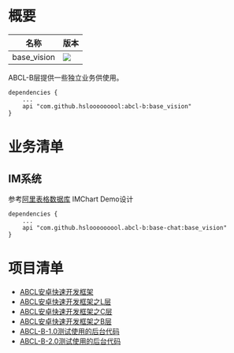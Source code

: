 # 概要

名称 | 版本
--- | ---
base_vision | [![](https://jitpack.io/v/hslooooooool/abcl-b.svg)](https://jitpack.io/#hslooooooool/abcl-b)

ABCL-B层提供一些独立业务供使用。

```
dependencies {
    ...
    api "com.github.hslooooooool:abcl-b:base_vision"
}
```

# 业务清单
## IM系统
参考[阿里表格数据库]("https://github.com/aliyun/tablestore-examples") IMChart Demo设计
```
dependencies {
    ...
    api "com.github.hslooooooool.abcl-b:base-chat:base_vision"
}
```
 
# 项目清单
- [ABCL安卓快速开发框架](https://github.com/hslooooooool/abcl)
- [ABCL安卓快速开发框架之L层](https://github.com/hslooooooool/abcl-l)
- [ABCL安卓快速开发框架之C层](https://github.com/hslooooooool/abcl-c)
- [ABCL安卓快速开发框架之B层](https://github.com/hslooooooool/abcl-b)
- [ABCL-B-1.0测试使用的后台代码](https://github.com/hslooooooool/ktorm-demo)
- [ABCL-B-2.0测试使用的后台代码](https://github.com/hslooooooool/im-netty-server/releases/tag/1.0)
